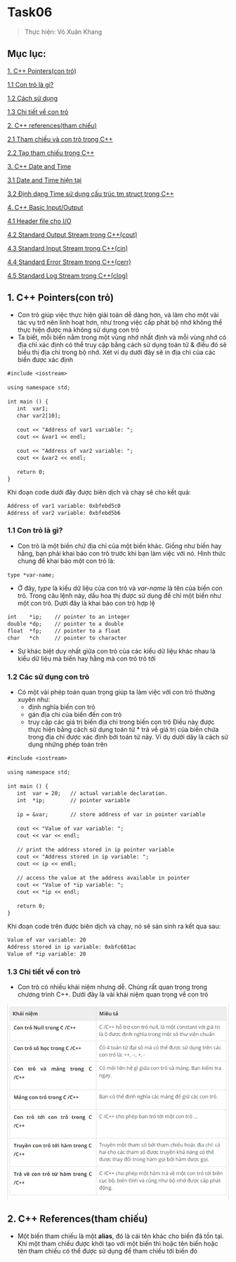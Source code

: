 # Task06

> Thực hiện: Võ Xuân Khang

## Mục lục:

[1. C++ Pointers(con trỏ)](#contro)

[1.1 Con trỏ là gì?](#gioithieu)

[1.2 Cách sử dụng](#sudung)

[1.3 Chi tiết về con trỏ](#chitiet)

[2. C++ references(tham chiếu)](#thamchieu)

[2.1 Tham chiếu và con trỏ trong C++](#thamchieu&contro)

[2.2 Tạo tham chiếu trong C++](#tao)

[3. C++ Date and Time](#date&time)

[3.1 Date and Time hiện tại](#current)

[3.2 Định dạng Time sử dụng cấu trúc tm struct trong C++](#dinhdang)

[4. C++ Basic Input/Output](#input&output)

[4.1 Header file cho I/O](#headerfile)

[4.2 Standard Output Stream trong C++(cout)](#cout)

[4.3 Standard Input Stream trong C++(cin)](#cin)

[4.4 Standard Error Stream trong C++(cerr)](#cerr)

[4.5 Standard Log Stream trong C++(clog)](#clog)

## 1. C++ Pointers(con trỏ)

<a name='contro'></a>

- Con trỏ giúp việc thực hiện giải toán dễ dàng hơn, và làm cho một vài tác vụ trở nên linh hoạt hơn, như trong việc cấp phát bộ nhớ không thể thực hiện được mà không sử dụng con trỏ
- Ta biết, mỗi biến nằm trong một vùng nhớ nhất định và mỗi vùng nhớ có địa chỉ xác định có thể truy cập bằng cách sử dụng toán tử & điều đó sẽ biểu thị địa chỉ trong bộ nhớ. Xét ví dụ dưới đây sẽ in địa chỉ của các biến được xác định

```
#include <iostream>

using namespace std;

int main () {
   int  var1;
   char var2[10];

   cout << "Address of var1 variable: ";
   cout << &var1 << endl;

   cout << "Address of var2 variable: ";
   cout << &var2 << endl;

   return 0;
}
```
Khi đoạn code dưới đây được biên dịch và chạy sẽ cho kết quả:
```
Address of var1 variable: 0xbfebd5c0
Address of var2 variable: 0xbfebd5b6
```
### 1.1 Con trỏ là gì?

<a name='gioithieu'></a>

- Con trỏ là một biến chứ địa chỉ của một biến khác. Giống như biến hay hằng, bạn phải khai báo con trỏ trước khi bạn làm việc với nó. Hình thức chung để khai báo một con trỏ là:

`type *var-name;`

- Ở đây, *type* là kiểu dữ liệu của con trỏ và *var-name* là tên của biến con trỏ. Trong câu lệnh này, dấu hoa thị được sử dụng để chỉ một biến như một con trỏ. Dưới đây là khai báo con trỏ hợp lệ

```
int    *ip;    // pointer to an integer
double *dp;    // pointer to a double
float  *fp;    // pointer to a float
char   *ch     // pointer to character
```
- Sự khác biệt duy nhất giữa con trỏ của các kiểu dữ liệu khác nhau là kiểu dữ liệu mà biến hay hằng mà con trỏ trỏ tới 

### 1.2 Các sử dụng con trỏ

<a name='sudung'></a>

- Có một vài phép toán quan trọng giúp ta làm việc với con trỏ thường xuyên như:
	- định nghĩa biến con trỏ
	- gán địa chỉ của biến đến con trỏ
	- truy cập các giá trị biến địa chỉ trong biến con trỏ
Điều này được thực hiện bằng cách sử dụng toán tử * trả về giá trị của biến chứa trong địa chỉ được xác định bởi toán tử này. Ví dụ dưới dây là cách sử dụng những phép toán trên

```
#include <iostream>

using namespace std;

int main () {
   int  var = 20;   // actual variable declaration.
   int  *ip;        // pointer variable 

   ip = &var;       // store address of var in pointer variable

   cout << "Value of var variable: ";
   cout << var << endl;

   // print the address stored in ip pointer variable
   cout << "Address stored in ip variable: ";
   cout << ip << endl;

   // access the value at the address available in pointer
   cout << "Value of *ip variable: ";
   cout << *ip << endl;

   return 0;
}
```
Khi đoạn code trên được biên dịch và chạy, nó sẽ sản sinh ra kết qua sau:
```
Value of var variable: 20
Address stored in ip variable: 0xbfc601ac
Value of *ip variable: 20
```

### 1.3 Chi tiết về con trỏ 

<a name='chitiet'></a>

- Con trỏ có nhiều khái niệm nhưng dễ. Chúng rất quan trọng trong chương trình C++. Dưới đây là vài khái niệm quan trọng về con trỏ

<img src="https://github.com/imxuankhang/Software/blob/master/Cpp/Task06/Images/IMG1.PNG">

## 2. C++ References(tham chiếu)

<a name='thamchieu'></a>
 
 - Một biến tham chiếu là một **alias**, đó là cái tên khác cho biến đã tồn tại. Khi một tham chiếu được khởi tạo với một biến thì hoặc tên biến hoặc tên tham chiếu có thể được sử dụng để tham chiếu tới biến đó

